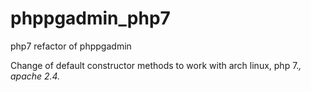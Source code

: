 # phppgadmin_php7

php7 refactor of phppgadmin

Change of default constructor methods to work with arch linux, php 7.*, apache 2.4.*
